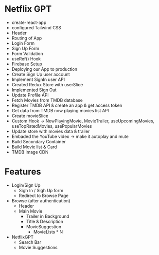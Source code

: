 # Netflix GPT
- create-react-app
- configured Tailwind CSS
- Header
- Routing of App
- Login Form
- Sign Up Form
- Form Validation
- useRef() Hook
- Firebase Setup
- Deploying our App to production
- Create Sign Up user account
- Implement SignIn user API
- Created Redux Store with userSlice
- Implemented Sign Out
- Update Profile API
- Fetch Movies from TMDB database
- Register TMDB API & create an app  & get access token
- Get data from TMDB now playing movies list API 
- Create movieSlice
- Custom Hook -> NowPlayingMovie, MovieTrailer, useUpcomingMovies, useTopRatedMovies, usePopularMovies
- Update store with movies data & trailer
- Embaded the YouTube video -> make it autoplay and mute
- Build Secondary Container
- Build Movie list & Card
- TMDB Image CDN


# Features
- Login/Sign Up
    - Sigh In / Sigh Up form
    - Redirect to Browse Page
- Browse (after authentication)
    - Header
    - Main Movie
        - Trailer in Background
        - Title & Description 
        - MovieSuggestion
            - MovieLists * N
- NetflixGPT
    - Search Bar
    - Movie Suggestions